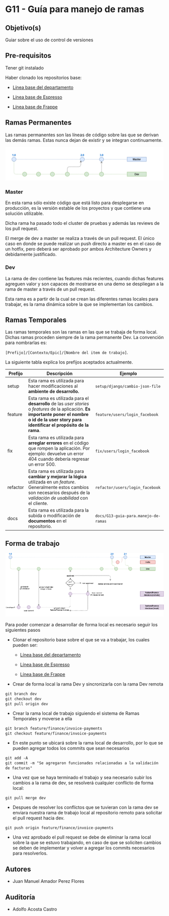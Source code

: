 # G11 - Guía para manejo de ramas

## Objetivo(s)

Guiar sobre el uso de control de versiones 

## Pre-requisitos

Tener git instalado

Haber clonado los repositorios base:
- <p><a href="https://github.com/Taro-IT/docs"> Línea base del departamento</a></p>

- <p><a href="https://github.com/Taro-IT/Espresso"> Línea base de Espresso</a></p>

- <p><a href="https://github.com/Taro-IT/frappe"> Línea base de Frappe</a></p>

## Ramas Permanentes

Las ramas permanentes son las líneas de código sobre las que se derivan las demás ramas. Estas nunca dejan de existir y se integran continuamente.

![ramasMainGit](../../static/img/guias/G13/ramasMainGit.png)

### Master

En esta rama sólo existe código que está listo para desplegarse en producción, es la versión estable de los proyectos y que contiene una solución utilizable.

Dicha rama ha pasado todo el cluster de pruebas y además las reviews de los pull request. 

El merge de dev a master se realiza a través de un pull request. El único caso en donde se puede realizar un push directo a master es en el caso de un hotfix, pero deberá ser aprobado por ambos Architecture Owners y debidamente justificado.


### Dev

La rama de dev contiene las features más recientes, cuando dichas features agreguen valor y son capaces de mostrarse en una demo se despliegan a la rama de master a través de un pull request.

Esta rama es a partir de la cual se crean las diferentes ramas locales para trabajar, es la rama dinámica sobre la que se implementan los cambios.
## Ramas Temporales

Las ramas temporales son las ramas en las que se trabaja de forma local. Dichas ramas proceden siempre de la rama permanente Dev. La convención para nombrarlas es: 

`[Prefijo]/[Contexto/Epic]/[Nombre del item de trabajo]`.

La siguiente tabla explica los prefijos aceptados actualmente.


| Prefijo | Descripción | Ejemplo |
| ------- | ----------- | ------- |
| setup   | Esta rama es utilizada para hacer modificaciones al **ambiente de desarrollo.**| `setup/django/cambio-json-file` |
| feature | Esta rama es utilizada para el **desarrollo** de las _user stories_ o _features_ de la aplicación. **Es importante poner el nombre o id de la user story para identificar el propósito de la rama**. | `feature/users/login_facebook` |
| fix     | Esta rama es utilizada para **arreglar errores** en el código que rompen la aplicación. Por ejemplo:  devuelve un error 404 cuando debería regresar un error 500. | `fix/users/login_facebook` |
| refactor    | Esta rama es utilizada para **cambiar y mejorar la lógica** utilizada en un _feature_. Generalmente estos cambios son necesarios después de la _validación de usabilidad_ con el cliente. | `refactor/users/login_facebook`
| docs    | Esta rama es utilizada para la subida o modificación de **documentos** en el repositorio. | `docs/G13-guia-para.manejo-de-ramas`

## Forma de trabajo

![gitflow](../../static/img/guias/G13/gitflow.png)

Para poder comenzar a desarrollar de forma local es necesario seguir los siguientes pasos

- Clonar el repositorio base sobre el que se va a trabajar, los cuales pueden ser:

    - <p><a href="https://github.com/Taro-IT/docs"> Línea base del departamento</a></p>

    - <p><a href="https://github.com/Taro-IT/Espresso"> Línea base de Espresso</a></p>

    - <p><a href="https://github.com/Taro-IT/frappe"> Línea base de Frappe</a></p>

- Crear de forma local la rama Dev y sincronizarla con la rama Dev remota
<pre><code>git branch dev  
git checkout dev
git pull origin dev</code></pre>

- Crear la rama local de trabajo siguiendo el sistema de Ramas Temporales y moverse a ella

<pre><code>git branch feature/finance/invoice-payments  
git checkout feature/finance/invoice-payments 
</code></pre>

- En este punto se ubicará sobre la rama local de desarrollo, por lo que se pueden agregar todos los commits que sean necesarios

<pre><code>git add -A  
git commit -m "Se agregaron funcionades relacionadas a la validación de facturas" 
</code></pre>

- Una vez que se haya terminado el trabajo y sea necesario subir los cambios a la rama de dev, se resolverá cualquier conflicto de forma local: 

<pre><code>git pull merge dev 
</code></pre>

- Despues de resolver los conflictos que se tuvieran con la rama dev se enviara nuestra rama de trabajo local al repositorio remoto para solicitar el pull request hacia dev. 
    
<pre><code>git push origin feature/finance/invoice-payments 
</code></pre>    

- Una vez aprobado el pull request se debe de eliminar la rama local sobre la que se estuvo trabajando, en caso de que se soliciten cambios se deben de implementar y volver a agregar los commits necesarios para resolverlos.

## Autores
- Juan Manuel Amador Perez Flores

## Auditoría
- Adolfo Acosta Castro


